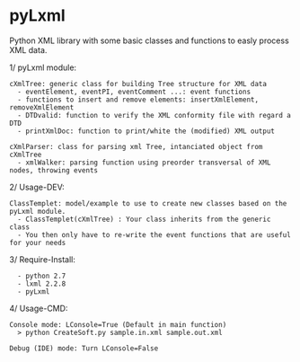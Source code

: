 pyLxml
======

Python XML library with some basic classes and functions to easly process XML data.

1/ pyLxml module:
    
    cXmlTree: generic class for building Tree structure for XML data
      - eventElement, eventPI, eventComment ...: event functions
      - functions to insert and remove elements: insertXmlElement, removeXmlElement
      - DTDvalid: function to verify the XML conformity file with regard a DTD
      - printXmlDoc: function to print/white the (modified) XML output
    
    cXmlParser: class for parsing xml Tree, intanciated object from cXmlTree
      - xmlWalker: parsing function using preorder transversal of XML nodes, throwing events
    
2/ Usage-DEV:

    ClassTemplet: model/example to use to create new classes based on the pyLxml module.
      - ClassTemplet(cXmlTree) : Your class inherits from the generic class
      - You then only have to re-write the event functions that are useful for your needs
      
3/ Require-Install:

      - python 2.7
      - lxml 2.2.8
      - pyLxml

4/ Usage-CMD:

    Console mode: LConsole=True (Default in main function) 
      > python CreateSoft.py sample.in.xml sample.out.xml
      
    Debug (IDE) mode: Turn LConsole=False
    
